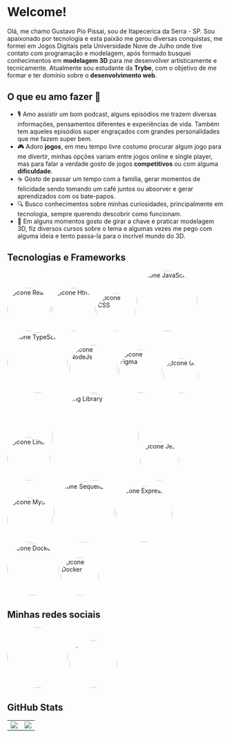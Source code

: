 # Welcome!
<p>Olá, me chamo Gustavo Pio Pissai, sou de Itapecerica da Serra - SP. Sou apaixonado por tecnologia e esta paixão me gerou diversas conquistas, me formei em Jogos Digitais pela Universidade Nove de Julho onde tive contato com programação e modelagem, após formado busquei conhecimentos em <b>modelagem 3D</b> para me desenvolver artisticamente e tecnicamente. Atualmente sou estudante da <b>Trybe</b>, com o objetivo de me formar e ter domínio sobre o <b>desenvolvimento web</b>.</p>
<h2>O que eu amo fazer 🧐</h2>
<ul>
  <li>🎙 Amo assistir um bom podcast, alguns episódios me trazem diversas informações, pensamentos diferentes e experiências de vida. Também tem aqueles episódios super engraçados com grandes personalidades que me fazem super bem.
  <li>🎮 Adoro <b>jogos</b>, em meu tempo livre costumo procurar algum jogo para me divertir, minhas opções variam entre jogos online e single player, mas para falar a verdade gosto de jogos <b>competitivos</b> ou com alguma <b>dificuldade</b>.</li>
  <li>☕ Gosto de passar um tempo com a familia, gerar momentos de felicidade sendo tomando um café juntos ou absorver e gerar aprendizados com os bate-papos.
  <li>🔍 Busco conhecimentos sobre minhas curiosidades, principalmente em tecnologia, sempre querendo descobrir como funcionam.</li>
  <li>🎨 Em alguns momentos gosto de girar a chave e praticar modelagem 3D, fiz diversos cursos sobre o tema e algumas vezes me pego com alguma ideia e tento passa-la para o incrível mundo do 3D.</li>
</ul>

 ## Tecnologias e Frameworks
 
 <div>
  <img src="https://img.shields.io/badge/React-61DAFB.svg?style=for-the-badge&logo=React&logoColor=black" alt="Icone React" height="auto" width="100" style="border-radius:50%" />
  <img src="https://img.shields.io/badge/HTML5-E34F26.svg?style=for-the-badge&logo=HTML5&logoColor=white" alt="Icone Html" height="auto" width="100" style="border-radius:50%" />
  <img src="https://img.shields.io/badge/CSS3-1572B6.svg?style=for-the-badge&logo=CSS3&logoColor=white" alt="Icone CSS" height="auto" width="88" style="border-radius:50%" />
  <img src="https://img.shields.io/badge/JavaScript-F7DF1E.svg?style=for-the-badge&logo=JavaScript&logoColor=black" alt="Icone JavaScript" height="auto" width="140" style="border-radius:50%" />
  <img src="https://img.shields.io/badge/TypeScript-3178C6.svg?style=for-the-badge&logo=TypeScript&logoColor=white" alt="Icone TypeScript" height="auto" width="140" style="border-radius:50%" />
  <img src="https://img.shields.io/badge/Node.js-339933.svg?style=for-the-badge&logo=nodedotjs&logoColor=white" alt="Icone NodeJs" height="auto" width="111" style="border-radius:50%" />
  <img src="https://img.shields.io/badge/Figma-F24E1E.svg?style=for-the-badge&logo=Figma&logoColor=white" alt="Icone Figma" height="auto" width="100" style="border-radius:50%" />
  <img src="https://img.shields.io/badge/Git-F05032.svg?style=for-the-badge&logo=Git&logoColor=white" alt="Icone Git" height="auto" width="80" style="border-radius:50%" />
  <img src="https://img.shields.io/badge/Linux-FCC624.svg?style=for-the-badge&logo=Linux&logoColor=black" alt="Icone Linux" height="auto" width="100" style="border-radius:50%" />
  <img src="https://img.shields.io/badge/Testing%20Library-E33332.svg?style=for-the-badge&logo=Testing-Library&logoColor=white" alt="Testing Library" height="auto" width="200" style="border-radius:50%" />
  <img src="https://img.shields.io/badge/Jest-C21325.svg?style=for-the-badge&logo=Jest&logoColor=white" alt="Icone Jest" height="auto" width="90" style="border-radius:50%" />
  <img src="https://img.shields.io/badge/MySQL-4479A1.svg?style=for-the-badge&logo=MySQL&logoColor=white" alt="Icone MySql" height="auto" width="104" style="border-radius:50%" />
  <img src="https://img.shields.io/badge/Sequelize-52B0E7.svg?style=for-the-badge&logo=Sequelize&logoColor=white" alt="Icone Sequelize" height="auto" width="140" style="border-radius:50%" />
  <img src="https://img.shields.io/badge/Express-000000.svg?style=for-the-badge&logo=Express&logoColor=white" alt="Icone Express" height="auto" width="130" style="border-radius:50%" />
  <img src="https://img.shields.io/badge/Docker-2496ED.svg?style=for-the-badge&logo=Docker&logoColor=white" alt="Icone Docker" height="auto" width="120" style="border-radius:50%" />
  <img src="https://img.shields.io/badge/npm-CB3837.svg?style=for-the-badge&logo=npm&logoColor=white" alt="Icone Docker" height="auto" width="88" style="border-radius:50%" />
  </div>

  
  ## Minhas redes sociais</h2>
  <a href="https://www.linkedin.com/in/gustavo-pio-pissai-aa736a160/" target="_blank"><img src="https://img.shields.io/badge/LinkedIn-0A66C2.svg?style=for-the-badge&logo=LinkedIn&logoColor=white" height="auto" width="140" style="border-radius:50%"></a>
  <a href="mailto:gustavopissai3d@gmail.com" target="_blank"><img src="https://img.shields.io/badge/Gmail-EA4335.svg?style=for-the-badge&logo=Gmail&logoColor=white" height="auto" width="110" style="border-radius:50%"></a>

## GitHub Stats

<table>
<tr><td>

  <a href="https://github.com/anuraghazra/github-readme-stats" rel="noopener noreferrer" target="_blank">
    <img align="center" src="https://github-readme-stats.vercel.app/api?username=guhpissai&show_icons=true&theme=midnight-purple&count_private=true" />
  </a>

</td><td>

  <a href="https://github.com/anuraghazra/github-readme-stats" rel="noopener noreferrer" target="_blank" target="_blank">
    <img align="center" src="https://github-readme-stats.vercel.app/api/top-langs/?username=guhpissai&layout=compact&theme=midnight-purple&count_private=true" />
  </a>

</td></tr>
</table>





    
    

